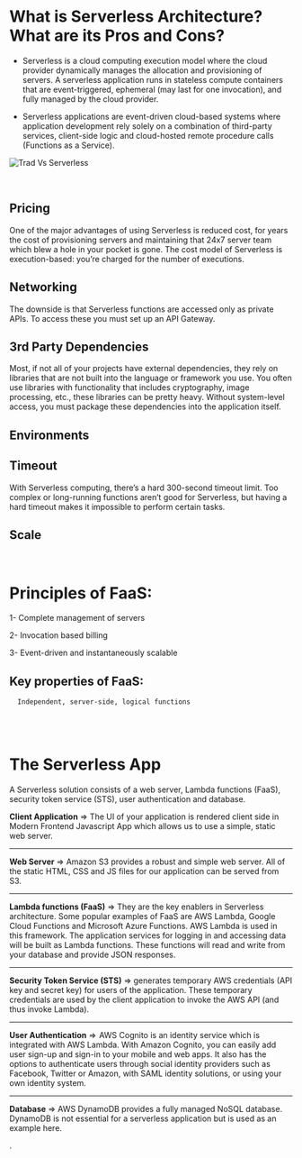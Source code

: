 # What is Serverless Architecture? What are its Pros and Cons?

- Serverless is a cloud computing execution model where the cloud provider dynamically manages the allocation and provisioning of servers. A serverless application runs in stateless compute containers that are event-triggered, ephemeral (may last for one invocation), and fully managed by the cloud provider. 

- Serverless applications are event-driven cloud-based systems where application development rely solely on a combination of third-party services, client-side logic and cloud-hosted remote procedure calls (Functions as a Service).

![Trad Vs Serverless](https://hackernoon.com/hn-images/1*x_v5NRC3TTMt1MaYl1gMUg.jpeg)

<br>

## Pricing

One of the major advantages of using Serverless is reduced cost, for years the cost of provisioning servers and maintaining that 24x7 server team which blew a hole in your pocket is gone. The cost model of Serverless is execution-based: you’re charged for the number of executions. 

## Networking

The downside is that Serverless functions are accessed only as private APIs. To access these you must set up an API Gateway. 

## 3rd Party Dependencies

Most, if not all of your projects have external dependencies, they rely on libraries that are not built into the language or framework you use. You often use libraries with functionality that includes cryptography, image processing, etc., these libraries can be pretty heavy. Without system-level access, you must package these dependencies into the application itself.

## Environments


## Timeout

With Serverless computing, there’s a hard 300-second timeout limit. Too complex or long-running functions aren’t good for Serverless, but having a hard timeout makes it impossible to perform certain tasks.

## Scale



<br>

# Principles of FaaS:

1- Complete management of servers

2- Invocation based billing

3- Event-driven and instantaneously scalable

  ## Key properties of FaaS:

      Independent, server-side, logical functions


<br>
<br>

# The Serverless App

A Serverless solution consists of a web server, Lambda functions (FaaS), security token service (STS), user authentication and database.

**Client Application** => The UI of your application is rendered client side in Modern Frontend Javascript App which allows us to use a simple, static web server.

<hr>

**Web Server** => Amazon S3 provides a robust and simple web server. All of the static HTML, CSS and JS files for our application can be served from S3.

<hr>

**Lambda functions (FaaS)** => They are the key enablers in Serverless architecture. Some popular examples of FaaS are AWS Lambda, Google Cloud Functions and Microsoft Azure Functions. AWS Lambda is used in this framework. The application services for logging in and accessing data will be built as Lambda functions. These functions will read and write from your database and provide JSON responses.

<hr>

**Security Token Service (STS)** => generates temporary AWS credentials (API key and secret key) for users of the application. These temporary credentials are used by the client application to invoke the AWS API (and thus invoke Lambda).

<hr>

**User Authentication** =>  AWS Cognito is an identity service which is integrated with AWS Lambda. With Amazon Cognito, you can easily add user sign-up and sign-in to your mobile and web apps. It also has the options to authenticate users through social identity providers such as Facebook, Twitter or Amazon, with SAML identity solutions, or using your own identity system.

<hr>

**Database** => AWS DynamoDB provides a fully managed NoSQL database. DynamoDB is not essential for a serverless application but is used as an example here.

.